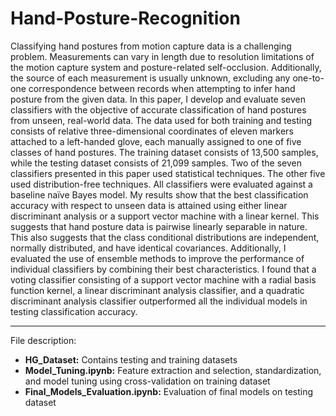 # Hand-Posture-Recognition
Classifying hand postures from motion capture data is a challenging problem. Measurements can vary in length due to resolution limitations of the motion capture system and posture-related self-occlusion. Additionally, the source of each measurement is usually unknown, excluding any one-to-one correspondence between records when attempting to infer hand posture from the given data. In this paper, I develop and evaluate seven classifiers with the objective of accurate classification of hand postures from unseen, real-world data. The data used for both training and testing consists of relative three-dimensional coordinates of eleven markers attached to a left-handed glove, each manually assigned to one of five classes of hand postures. The training dataset consists of 13,500 samples, while the testing dataset consists of 21,099 samples. Two of the seven classifiers presented in this paper used statistical techniques. The other five used distribution-free techniques. All classifiers were evaluated against a baseline naïve Bayes model. My results show that the best classification accuracy with respect to unseen data is attained using either linear discriminant analysis or a support vector machine with a linear kernel. This suggests that hand posture data is pairwise linearly separable in nature. This also suggests that the class conditional distributions are independent, normally distributed, and have identical covariances. Additionally, I evaluated the use of ensemble methods to improve the performance of individual classifiers by combining their best characteristics. I found that a voting classifier consisting of a support vector machine with a radial basis function kernel, a linear discriminant analysis classifier, and a quadratic discriminant analysis classifier outperformed all the individual models in testing classification accuracy.

---
File description:
- **HG_Dataset:** Contains testing and training datasets
- **Model_Tuning.ipynb:** Feature extraction and selection, standardization, and model tuning using cross-validation on training dataset
- **Final_Models_Evaluation.ipynb:** Evaluation of final models on testing dataset
